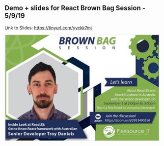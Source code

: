 ## Demo + slides for React Brown Bag Session - 5/9/19

Link to Slides: https://tinyurl.com/yyckk7mj

![React Brown Bag Session - 5/9/19](/src/images/screenshot.png?raw=true)
